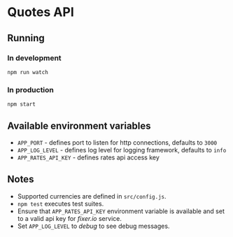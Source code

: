 # Quotes API

## Running
### In development
    npm run watch

### In production
    npm start


## Available environment variables
 - `APP_PORT` - defines port to listen for http connections, defaults to `3000`
 - `APP_LOG_LEVEL` - defines log level for logging framework, defaults to `info`
 - `APP_RATES_API_KEY` - defines rates api access key

## Notes
 - Supported currencies are defined in `src/config.js`.
 - `npm test` executes test suites.
 - Ensure that `APP_RATES_API_KEY` environment variable is available and set to a valid api key for _fixer.io_ service.
 - Set `APP_LOG_LEVEL` to _debug_ to see debug messages.
